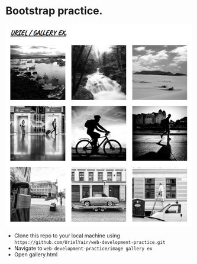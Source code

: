 # Bootstrap practice.

![gallery](https://github.com/UrielYair/web-development-practice/blob/master/image%20gallery%20ex/screencapture-gallery.png?raw=true)

- Clone this repo to your local machine using `https://github.com/UrielYair/web-development-practice.git`
- Navigate to `web-development-practice/image gallery ex`
- Open gallery.html

